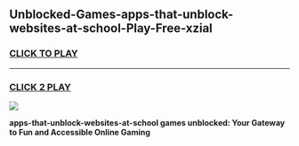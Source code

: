 
## Unblocked-Games-apps-that-unblock-websites-at-school-Play-Free-xzial
<h3>
<a href="https://premium76.site?title=apps-that-unblock-websites-at-school&ref=23A">CLICK TO PLAY</a></h3>
<hr>

<h3>
<a href="https://premium76.site?title=apps-that-unblock-websites-at-school&ref=23A">CLICK 2 PLAY</a>
  
</h3>

<a href="https://premium76.site?title=apps-that-unblock-websites-at-school&ref=23A"><img src="https://clearcache.store/games.png"></a>


**apps-that-unblock-websites-at-school games unblocked: Your Gateway to Fun and Accessible Online Gaming**
